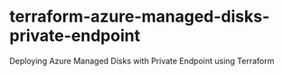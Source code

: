 # terraform-azure-managed-disks-private-endpoint
Deploying Azure Managed Disks with Private Endpoint using Terraform
